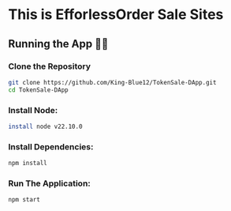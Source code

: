 # This is EfforlessOrder Sale Sites

## Running the App 👩‍💻  

### Clone the Repository  

```sh  
git clone https://github.com/King-Blue12/TokenSale-DApp.git
cd TokenSale-DApp
```  

### Install Node:

```sh
install node v22.10.0
```

### Install Dependencies:

```sh
npm install
```

### Run The Application:

```sh
npm start
```